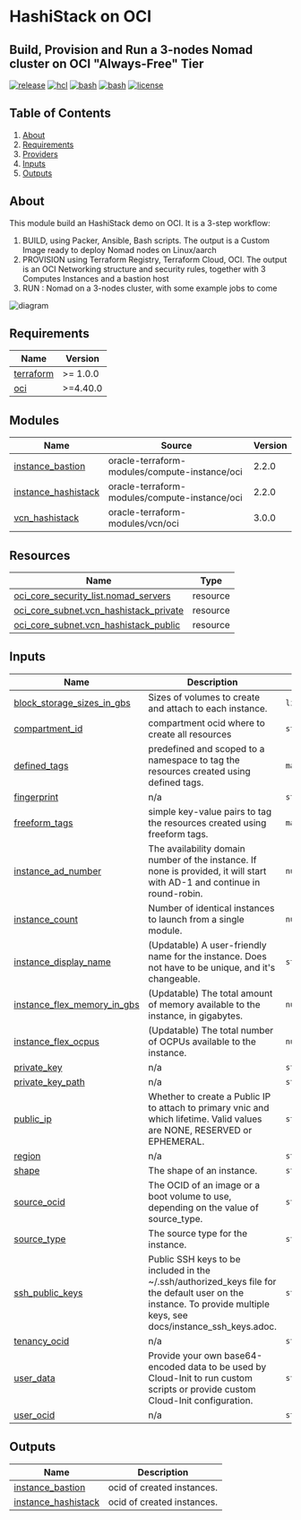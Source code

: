 # HashiStack on OCI

## Build, Provision and Run a 3-nodes Nomad cluster on OCI "Always-Free" Tier

[![release](https://img.shields.io/github/v/release/kral2/hashistack_on_oci?colorB=2067b8)](https://github.com/kral2/hashistack_on_oci)
[![hcl](https://img.shields.io/badge/language-hcl-89e051.svg?style=flat-square)](https://github.com/kral2/hashistack_on_oci)
[![bash](https://img.shields.io/badge/language-bash-89e051.svg?style=flat-square)](https://github.com/kral2/hashistack_on_oci)
[![bash](https://img.shields.io/badge/language-ansible-89e051.svg?style=flat-square)](https://github.com/kral2/hashistack_on_oci)
[![license](https://img.shields.io/github/license/kral2/hashistack_on_oci?colorB=2067b8)](https://github.com/kral2/hashistack_on_oci)

## Table of Contents

1. [About](#about)
2. [Requirements](#requirements)
3. [Providers](#Providers)
4. [Inputs](#inputs)
5. [Outputs](#outputs)

## About

This module build an HashiStack demo on OCI. It is a 3-step workflow:

1. BUILD, using Packer, Ansible, Bash scripts. The output is a Custom Image ready to deploy Nomad nodes on Linux/aarch
2. PROVISION using Terraform Registry, Terraform Cloud, OCI. The output is an OCI Networking structure and security rules, together with 3 Computes Instances and a bastion host
3. RUN : Nomad on a 3-nodes cluster, with some example jobs to come

![diagram](https://github.com/kral2/hashistack_on_oci/blob/main/files/3-Steps_workflow.png?raw=true&sanitize=true)

<!-- BEGIN_TF_DOCS -->

## Requirements

| Name | Version |
|------|---------|
| <a name="requirement_terraform"></a> [terraform](#requirement\_terraform) | >= 1.0.0 |
| <a name="requirement_oci"></a> [oci](#requirement\_oci) | >=4.40.0 |
## Modules

| Name | Source | Version |
|------|--------|---------|
| <a name="module_instance_bastion"></a> [instance\_bastion](#module\_instance\_bastion) | oracle-terraform-modules/compute-instance/oci | 2.2.0 |
| <a name="module_instance_hashistack"></a> [instance\_hashistack](#module\_instance\_hashistack) | oracle-terraform-modules/compute-instance/oci | 2.2.0 |
| <a name="module_vcn_hashistack"></a> [vcn\_hashistack](#module\_vcn\_hashistack) | oracle-terraform-modules/vcn/oci | 3.0.0 |
## Resources

| Name | Type |
|------|------|
| [oci_core_security_list.nomad_servers](https://registry.terraform.io/providers/hashicorp/oci/latest/docs/resources/core_security_list) | resource |
| [oci_core_subnet.vcn_hashistack_private](https://registry.terraform.io/providers/hashicorp/oci/latest/docs/resources/core_subnet) | resource |
| [oci_core_subnet.vcn_hashistack_public](https://registry.terraform.io/providers/hashicorp/oci/latest/docs/resources/core_subnet) | resource |
## Inputs

| Name | Description | Type | Default | Required |
|------|-------------|------|---------|:--------:|
| <a name="input_block_storage_sizes_in_gbs"></a> [block\_storage\_sizes\_in\_gbs](#input\_block\_storage\_sizes\_in\_gbs) | Sizes of volumes to create and attach to each instance. | `list(string)` | `[]` | no |
| <a name="input_compartment_id"></a> [compartment\_id](#input\_compartment\_id) | compartment ocid where to create all resources | `string` | n/a | yes |
| <a name="input_defined_tags"></a> [defined\_tags](#input\_defined\_tags) | predefined and scoped to a namespace to tag the resources created using defined tags. | `map(string)` | `null` | no |
| <a name="input_fingerprint"></a> [fingerprint](#input\_fingerprint) | n/a | `string` | `null` | no |
| <a name="input_freeform_tags"></a> [freeform\_tags](#input\_freeform\_tags) | simple key-value pairs to tag the resources created using freeform tags. | `map(string)` | `null` | no |
| <a name="input_instance_ad_number"></a> [instance\_ad\_number](#input\_instance\_ad\_number) | The availability domain number of the instance. If none is provided, it will start with AD-1 and continue in round-robin. | `number` | `1` | no |
| <a name="input_instance_count"></a> [instance\_count](#input\_instance\_count) | Number of identical instances to launch from a single module. | `number` | `1` | no |
| <a name="input_instance_display_name"></a> [instance\_display\_name](#input\_instance\_display\_name) | (Updatable) A user-friendly name for the instance. Does not have to be unique, and it's changeable. | `string` | `"instance-module"` | no |
| <a name="input_instance_flex_memory_in_gbs"></a> [instance\_flex\_memory\_in\_gbs](#input\_instance\_flex\_memory\_in\_gbs) | (Updatable) The total amount of memory available to the instance, in gigabytes. | `number` | `6` | no |
| <a name="input_instance_flex_ocpus"></a> [instance\_flex\_ocpus](#input\_instance\_flex\_ocpus) | (Updatable) The total number of OCPUs available to the instance. | `number` | `1` | no |
| <a name="input_private_key"></a> [private\_key](#input\_private\_key) | n/a | `string` | `null` | no |
| <a name="input_private_key_path"></a> [private\_key\_path](#input\_private\_key\_path) | n/a | `string` | `null` | no |
| <a name="input_public_ip"></a> [public\_ip](#input\_public\_ip) | Whether to create a Public IP to attach to primary vnic and which lifetime. Valid values are NONE, RESERVED or EPHEMERAL. | `string` | `"RESERVED"` | no |
| <a name="input_region"></a> [region](#input\_region) | n/a | `string` | `null` | no |
| <a name="input_shape"></a> [shape](#input\_shape) | The shape of an instance. | `string` | `"VM.Standard.A1.Flex"` | no |
| <a name="input_source_ocid"></a> [source\_ocid](#input\_source\_ocid) | The OCID of an image or a boot volume to use, depending on the value of source\_type. | `string` | n/a | yes |
| <a name="input_source_type"></a> [source\_type](#input\_source\_type) | The source type for the instance. | `string` | `"image"` | no |
| <a name="input_ssh_public_keys"></a> [ssh\_public\_keys](#input\_ssh\_public\_keys) | Public SSH keys to be included in the ~/.ssh/authorized\_keys file for the default user on the instance. To provide multiple keys, see docs/instance\_ssh\_keys.adoc. | `string` | `null` | no |
| <a name="input_tenancy_ocid"></a> [tenancy\_ocid](#input\_tenancy\_ocid) | n/a | `string` | `null` | no |
| <a name="input_user_data"></a> [user\_data](#input\_user\_data) | Provide your own base64-encoded data to be used by Cloud-Init to run custom scripts or provide custom Cloud-Init configuration. | `string` | `null` | no |
| <a name="input_user_ocid"></a> [user\_ocid](#input\_user\_ocid) | n/a | `string` | `null` | no |
## Outputs

| Name | Description |
|------|-------------|
| <a name="output_instance_bastion"></a> [instance\_bastion](#output\_instance\_bastion) | ocid of created instances. |
| <a name="output_instance_hashistack"></a> [instance\_hashistack](#output\_instance\_hashistack) | ocid of created instances. |

<!-- END_TF_DOCS -->